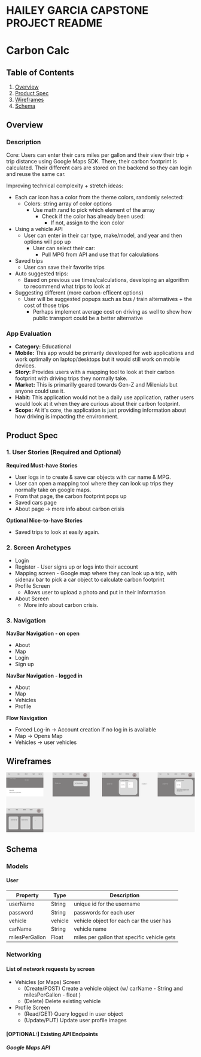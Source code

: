 # HAILEY GARCIA CAPSTONE PROJECT README

# Carbon Calc

## Table of Contents
1. [Overview](#Overview)
1. [Product Spec](#Product-Spec)
1. [Wireframes](#Wireframes)
1. [Schema](#Schema)

## Overview
### Description
Core: Users can enter their cars miles per gallon and their view their trip + trip distance using Google Maps SDK. There, their carbon footprint is calculated. Their different cars are stored on the backend so they can login and reuse the same car.

Improving technical complexity + stretch ideas: 
- Each car icon has a color from the theme colors, randomly selected:
    - Colors: string array of color options
        - Use math.rand to pick which element of the array 
            - Check if the color has already been used:
                - If not, assign to the icon color
- Using a vehicle API
    - User can enter in their car type, make/model, and year and then options will pop up
        - User can select their car:
            - Pull MPG from API and use that for calculations
- Saved trips
    - User can save their favorite trips
- Auto suggested trips:
    - Based on previous use times/calculations, developing an algorithm to recommend what trips to look at
- Suggesting different (more carbon-efficent options)
    - User will be suggested popups such as bus / train alternatives + the cost of those trips 
         - Perhaps implement average cost on driving as well to show how public transport could be a better alternative

### App Evaluation
- **Category:** Educational
- **Mobile:** This app would be primarily developed for web applications and work optimally on laptop/desktops but it would still work on mobile devices.
- **Story:** Provides users with a mapping tool to look at their carbon footprint with driving trips they normally take.
- **Market:** This is primarilly geared towards Gen-Z and Milenials but anyone could use it.
- **Habit:** This application would not be a daily use application, rather users would look at it when they are curious about their carbon footprint.
- **Scope:** At it's core, the application is just providing information about how driving is impacting the environment.
## Product Spec
### 1. User Stories (Required and Optional)

**Required Must-have Stories**

* User logs in to create & save car objects with car name & MPG.
* User can open a mapping tool where they can look up trips they normally take on google maps.
* From that page, the carbon footprint pops up
* Saved cars page
* About page -> more info about carbon crisis

**Optional Nice-to-have Stories**

* Saved trips to look at easily again.

### 2. Screen Archetypes

* Login
* Register - User signs up or logs into their account
* Mapping screen - Google map where they can look up a trip, with sidenav bar to pick a car object to calculate carbon footprint
* Profile Screen
   * Allows user to upload a photo and put in their information
* About Screen
   * More info about carbon crisis.

### 3. Navigation

**NavBar Navigation - on open**
* About
* Map
* Login
* Sign up

**NavBar Navigation - logged in**
* About
* Map
* Vehicles
* Profile

**Flow Navigation**
* Forced Log-in -> Account creation if no log in is available
* Map -> Opens Map
* Vehicles -> user vehicles

## Wireframes
<img src="capstone.png" width=800><br>


## Schema
### Models
#### User
   | Property      | Type     | Description |
   | ------------- | -------- | ------------|
   | userName      | String   | unique id for the username |
   | password      | String   | passwords for each user |
   | vehicle      | vehicle   | vehicle object for each car the user has |
   | carName      | String   | vehicle name |
   | milesPerGallon | Float   | miles per gallon that specific vehicle gets |





### Networking
#### List of network requests by screen
   - Vehicles (or Maps) Screen
      - (Create/POST) Create a vehicle object (w/ carName - String and milesPerGallon - float )
      - (Delete) Delete existing vehicle
   - Profile Screen
      - (Read/GET) Query logged in user object
      - (Update/PUT) Update user profile images
#### [OPTIONAL:] Existing API Endpoints

##### Google Maps API
